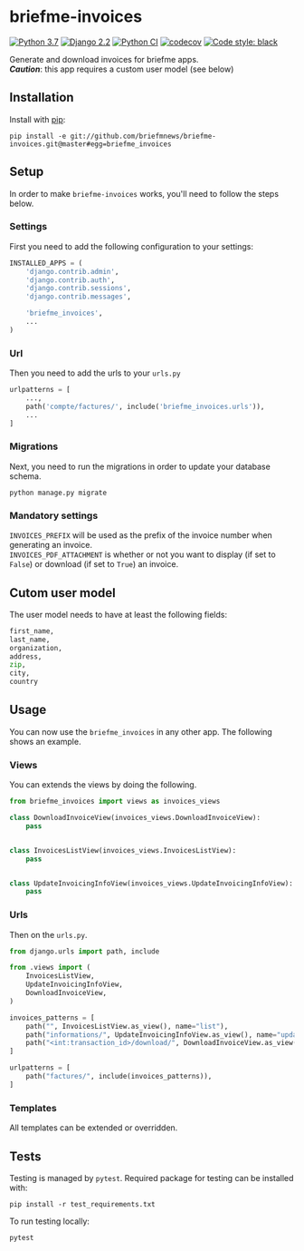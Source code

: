 # briefme-invoices
[![Python 3.7](https://img.shields.io/badge/python-3.7-blue.svg)](https://www.python.org/downloads/release/python-270/) 
[![Django 2.2](https://img.shields.io/badge/django-2.2-blue.svg)](https://docs.djangoproject.com/en/2.2/)
[![Python CI](https://github.com/briefmnews/briefme-invoices/actions/workflows/workflow.yml/badge.svg)](https://github.com/briefmnews/briefme-invoices/actions/workflows/workflow.yml)
[![codecov](https://codecov.io/gh/briefmnews/briefme-invoices/branch/master/graph/badge.svg)](https://codecov.io/gh/briefmnews/briefme-invoices)
[![Code style: black](https://img.shields.io/badge/code%20style-black-000000.svg)](https://github.com/python/black) 

Generate and download invoices for briefme apps.  
***Caution***: this app requires a custom user model (see below)

## Installation
Install with [pip](https://pip.pypa.io/en/stable/):
```shell
pip install -e git://github.com/briefmnews/briefme-invoices.git@master#egg=briefme_invoices
```

## Setup
In order to make `briefme-invoices` works, you'll need to follow the steps below.


### Settings
First you need to add the following configuration to your settings:
```python
INSTALLED_APPS = (
    'django.contrib.admin',
    'django.contrib.auth',
    'django.contrib.sessions',
    'django.contrib.messages',

    'briefme_invoices',
    ...
)
```

### Url
Then you need to add the urls to your `urls.py`
```python
urlpatterns = [
    ...,
    path('compte/factures/', include('briefme_invoices.urls')),
    ...
]
```

### Migrations
Next, you need to run the migrations in order to update your database schema.
```shell
python manage.py migrate
```

### Mandatory settings
`INVOICES_PREFIX` will be used as the prefix of the invoice number
when generating an invoice.  
`INVOICES_PDF_ATTACHMENT` is whether or not you want to display (if set to `False`)
or download (if set to `True`) an invoice.


## Cutom user model
The user model needs to have at least the following fields:
```python
first_name,
last_name,
organization,
address,
zip,
city,
country
```

## Usage
You can now use the `briefme_invoices` in any other app. The following shows an example.

### Views
You can extends the views by doing the following.
```python
from briefme_invoices import views as invoices_views

class DownloadInvoiceView(invoices_views.DownloadInvoiceView):
    pass


class InvoicesListView(invoices_views.InvoicesListView):
    pass


class UpdateInvoicingInfoView(invoices_views.UpdateInvoicingInfoView):
    pass
```

### Urls
Then on the `urls.py`.
```python
from django.urls import path, include

from .views import (
    InvoicesListView,
    UpdateInvoicingInfoView,
    DownloadInvoiceView,
)

invoices_patterns = [
    path("", InvoicesListView.as_view(), name="list"),
    path("informations/", UpdateInvoicingInfoView.as_view(), name="update_info"),
    path("<int:transaction_id>/download/", DownloadInvoiceView.as_view(), name="download"),
]

urlpatterns = [
    path("factures/", include(invoices_patterns)),
]
```

### Templates
All templates can be extended or overridden.


## Tests
Testing is managed by `pytest`. Required package for testing can be installed with:
```shell
pip install -r test_requirements.txt
```
To run testing locally:
```shell
pytest
```
